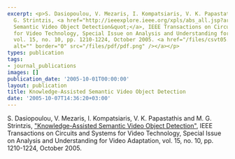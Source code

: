 ```yaml
---
excerpt: <p>S. Dasiopoulou, V. Mezaris, I. Kompatsiaris, V. K. Papastathis and M.
  G. Strintzis, <a href="http://ieeexplore.ieee.org/xpls/abs_all.jsp?arnumber=1512239">&quot;Knowledge-Assisted
  Semantic Video Object Detection&quot;</a>, IEEE Transactions on Circuits and Systems
  for Video Technology, Special Issue on Analysis and Understanding for Video Adaptation,
  vol. 15, no. 10, pp. 1210-1224, October 2005. <a href="/files/csvt05.pdf"><img align="top"
  alt="" border="0" src="/files/pdf/pdf.png" /></a></p>
types: publication
tags:
- journal_publications
images: []
publication_date: '2005-10-01T00:00:00'
layout: publication
title: Knowledge-Assisted Semantic Video Object Detection
date: '2005-10-07T14:36:20+03:00'
---
```

<p>S. Dasiopoulou, V. Mezaris, I. Kompatsiaris, V. K. Papastathis and M. G. Strintzis, <a href="http://ieeexplore.ieee.org/xpls/abs_all.jsp?arnumber=1512239">&quot;Knowledge-Assisted Semantic Video Object Detection&quot;</a>, IEEE Transactions on Circuits and Systems for Video Technology, Special Issue on Analysis and Understanding for Video Adaptation, vol. 15, no. 10, pp. 1210-1224, October 2005. <a href="/files/csvt05.pdf"><img align="top" alt="" border="0" src="/files/pdf/pdf.png" /></a></p>

